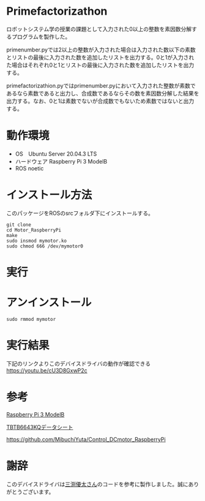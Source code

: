 # Primefactorizathon
ロボットシステム学の授業の課題として入力された0以上の整数を素因数分解するプログラムを製作した。  
  
primenumber.pyでは2以上の整数が入力された場合は入力された数以下の素数とリストの最後に入力された数を追加したリストを出力する。0と1が入力された場合はそれぞれ0と1とリストの最後に入力された数を追加したリストを出力する。  
  
primefactorizathion.pyではprimenumber.pyにおいて入力された整数が素数であるなら素数であると出力し、合成数であるならその数を素因数分解した結果を出力する。なお、0と1は素数でないが合成数でもないため素数ではないと出力する。

# 動作環境
 - OS　Ubuntu Server 20.04.3 LTS
- ハードウェア Raspberry Pi 3 ModelB
- ROS noetic
  
# インストール方法
このパッケージをROSのsrcフォルダ下にインストールする。
```
git clone 
cd Motor_RaspberryPi
make
sudo insmod mymotor.ko  
sudo chmod 666 /dev/mymotor0  
```

# 実行

# アンインストール
```
sudo rmmod mymotor 
```

# 実行結果
下記のリンクよりこのデバイスドライバの動作が確認できる  
https://youtu.be/cU3D8GxwP2c

# 参考
[Raspberry Pi 3 ModelB](https://datasheets.raspberrypi.com/rpi3/raspberry-pi-3-b-reduced-schematics.pdf)  

[TBTB6643KQデータシート](http://www.kyohritsu.jp/eclib/OTHER/DATASHEET/TOSHIBA/tb6643kq.pdf)

https://github.com/MibuchiYuta/Control_DCmotor_RaspberryPi

# 謝辞
このデバイスドライバは[三渕優太さん](https://github.com/MibuchiYuta/Control_DCmotor_RaspberryPi
)のコードを参考に製作しました。誠にありがとうございます。
